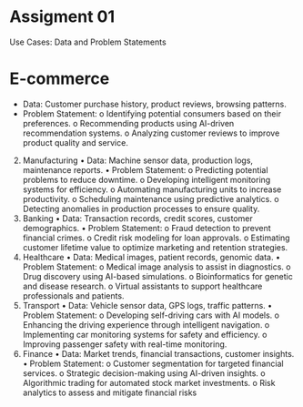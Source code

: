 # Assigment 01

Use Cases: Data and Problem Statements
# E-commerce
-	Data: Customer purchase history, product reviews, browsing patterns.
-	Problem Statement:
o	Identifying potential consumers based on their preferences.
o	Recommending products using AI-driven recommendation systems.
o	Analyzing customer reviews to improve product quality and service.
2. Manufacturing
•	Data: Machine sensor data, production logs, maintenance reports.
•	Problem Statement:
o	Predicting potential problems to reduce downtime.
o	Developing intelligent monitoring systems for efficiency.
o	Automating manufacturing units to increase productivity.
o	Scheduling maintenance using predictive analytics.
o	Detecting anomalies in production processes to ensure quality.
3. Banking
•	Data: Transaction records, credit scores, customer demographics.
•	Problem Statement:
o	Fraud detection to prevent financial crimes.
o	Credit risk modeling for loan approvals.
o	Estimating customer lifetime value to optimize marketing and retention strategies.
4. Healthcare
•	Data: Medical images, patient records, genomic data.
•	Problem Statement:
o	Medical image analysis to assist in diagnostics.
o	Drug discovery using AI-based simulations.
o	Bioinformatics for genetic and disease research.
o	Virtual assistants to support healthcare professionals and patients.
5. Transport
•	Data: Vehicle sensor data, GPS logs, traffic patterns.
•	Problem Statement:
o	Developing self-driving cars with AI models.
o	Enhancing the driving experience through intelligent navigation.
o	Implementing car monitoring systems for safety and efficiency.
o	Improving passenger safety with real-time monitoring.
6. Finance
•	Data: Market trends, financial transactions, customer insights.
•	Problem Statement:
o	Customer segmentation for targeted financial services.
o	Strategic decision-making using AI-driven insights.
o	Algorithmic trading for automated stock market investments.
o	Risk analytics to assess and mitigate financial risks

